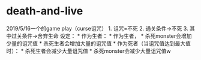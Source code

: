 # death-and-live
2019/5/16一个的game play（curse诅咒）
	1. 诅咒=不死
	2. 通关条件->不死
	3. 其中过关条件->舍弃生命
设定：
	* 作为生者： 
		* 作为生者，
		* 杀死monster会增加少量的诅咒值
		* 杀死生者会增加大量的诅咒值
	* 作为死者（当诅咒值达到最大值时）：
		* 杀死生者会减少大量诅咒值
		* 杀死monster会减少大量诅咒值w

 

